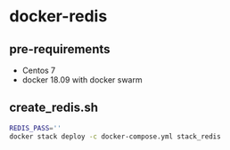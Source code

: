 # docker-redis

## pre-requirements

- Centos 7
- docker 18.09 with docker swarm

## create_redis.sh

```bash
REDIS_PASS=''
docker stack deploy -c docker-compose.yml stack_redis
```
